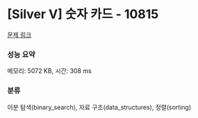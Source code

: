 # [Silver V] 숫자 카드 - 10815 

[문제 링크](https://www.acmicpc.net/problem/10815) 

### 성능 요약

메모리: 5072 KB, 시간: 308 ms

### 분류

이분 탐색(binary_search), 자료 구조(data_structures), 정렬(sorting)

